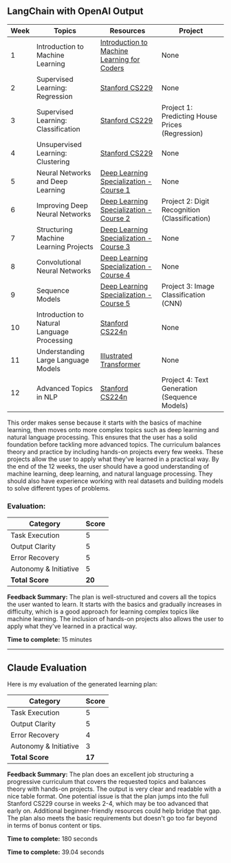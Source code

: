 ## LangChain with OpenAI Output

| Week | Topics | Resources | Project |
| --- | --- | --- | --- |
| 1 | Introduction to Machine Learning | [Introduction to Machine Learning for Coders](https://course.fast.ai/ml) | None |
| 2 | Supervised Learning: Regression | [Stanford CS229](http://cs229.stanford.edu/) | None |
| 3 | Supervised Learning: Classification | [Stanford CS229](http://cs229.stanford.edu/) | Project 1: Predicting House Prices (Regression) |
| 4 | Unsupervised Learning: Clustering | [Stanford CS229](http://cs229.stanford.edu/) | None |
| 5 | Neural Networks and Deep Learning | [Deep Learning Specialization - Course 1](https://www.coursera.org/learn/neural-networks-deep-learning) | None |
| 6 | Improving Deep Neural Networks | [Deep Learning Specialization - Course 2](https://www.coursera.org/learn/deep-neural-network) | Project 2: Digit Recognition (Classification) |
| 7 | Structuring Machine Learning Projects | [Deep Learning Specialization - Course 3](https://www.coursera.org/learn/machine-learning-projects) | None |
| 8 | Convolutional Neural Networks | [Deep Learning Specialization - Course 4](https://www.coursera.org/learn/convolutional-neural-networks) | None |
| 9 | Sequence Models | [Deep Learning Specialization - Course 5](https://www.coursera.org/learn/nlp-sequence-models) | Project 3: Image Classification (CNN) |
| 10 | Introduction to Natural Language Processing | [Stanford CS224n](http://web.stanford.edu/class/cs224n/) | None |
| 11 | Understanding Large Language Models | [Illustrated Transformer](http://jalammar.github.io/illustrated-transformer/) | None |
| 12 | Advanced Topics in NLP | [Stanford CS224n](http://web.stanford.edu/class/cs224n/) | Project 4: Text Generation (Sequence Models) |

This order makes sense because it starts with the basics of machine learning, then moves onto more complex topics such as deep learning and natural language processing. This ensures that the user has a solid foundation before tackling more advanced topics. The curriculum balances theory and practice by including hands-on projects every few weeks. These projects allow the user to apply what they've learned in a practical way. By the end of the 12 weeks, the user should have a good understanding of machine learning, deep learning, and natural language processing. They should also have experience working with real datasets and building models to solve different types of problems.

### Evaluation:

| Category | Score |
| --- | --- |
| Task Execution | 5 |
| Output Clarity | 5 |
| Error Recovery | 5 |
| Autonomy & Initiative | 5 |
| **Total Score** | **20** |

**Feedback Summary:** The plan is well-structured and covers all the topics the user wanted to learn. It starts with the basics and gradually increases in difficulty, which is a good approach for learning complex topics like machine learning. The inclusion of hands-on projects also allows the user to apply what they've learned in a practical way.

**Time to complete:** 15 minutes

---

## Claude Evaluation

Here is my evaluation of the generated learning plan:

| Category | Score |
| --- | --- |
| Task Execution | 5 |
| Output Clarity | 5 |  
| Error Recovery | 4 |
| Autonomy & Initiative | 3 |
| **Total Score** | **17** |

**Feedback Summary:** The plan does an excellent job structuring a progressive curriculum that covers the requested topics and balances theory with hands-on projects. The output is very clear and readable with a nice table format. One potential issue is that the plan jumps into the full Stanford CS229 course in weeks 2-4, which may be too advanced that early on. Additional beginner-friendly resources could help bridge that gap. The plan also meets the basic requirements but doesn't go too far beyond in terms of bonus content or tips.

**Time to complete:** 180 seconds

**Time to complete:** 39.04 seconds
